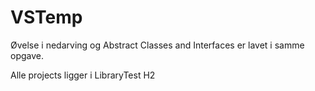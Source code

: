 # VSTemp

Øvelse i nedarving og Abstract Classes and Interfaces er lavet i samme opgave.

Alle projects ligger i LibraryTest H2